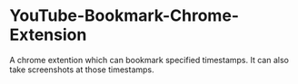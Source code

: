 # YouTube-Bookmark-Chrome-Extension
A chrome extention which can bookmark specified timestamps. It can also take screenshots at those timestamps.
